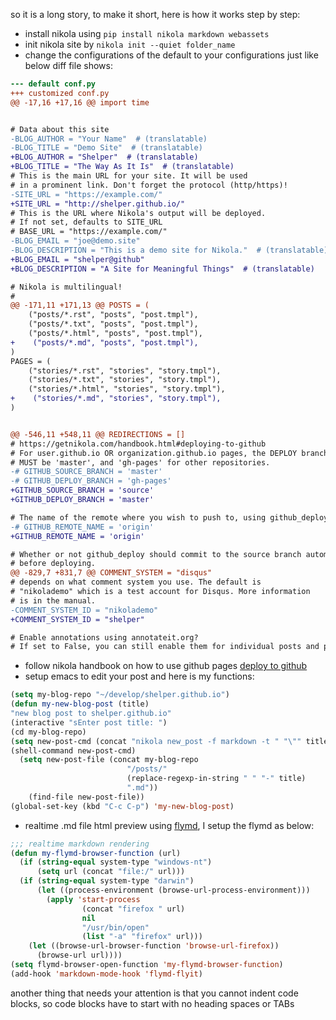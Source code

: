 <!-- 
.. title: using emacs for blog post using nikola and github pages
.. slug: using-emacs-for-blog-post-using-nikola-and-github-pages
.. date: 2016-05-23 16:06:05 UTC
.. tags: emacs
.. category: programming 
.. link: 
.. description: 
.. type: text
-->

so it is a long story, to make it short, here is how it works step by step:

- install nikola using `pip install nikola markdown webassets`
- init nikola site by `nikola init --quiet folder_name`
- change the configurations of the default to your configurations just like below diff file shows:

```diff
--- default conf.py
+++ customized conf.py
@@ -17,16 +17,16 @@ import time


# Data about this site
-BLOG_AUTHOR = "Your Name"  # (translatable)
-BLOG_TITLE = "Demo Site"  # (translatable)
+BLOG_AUTHOR = "Shelper"  # (translatable)
+BLOG_TITLE = "The Way As It Is"  # (translatable)
# This is the main URL for your site. It will be used
# in a prominent link. Don't forget the protocol (http/https)!
-SITE_URL = "https://example.com/"
+SITE_URL = "http://shelper.github.io/"
# This is the URL where Nikola's output will be deployed.
# If not set, defaults to SITE_URL
# BASE_URL = "https://example.com/"
-BLOG_EMAIL = "joe@demo.site"
-BLOG_DESCRIPTION = "This is a demo site for Nikola."  # (translatable)
+BLOG_EMAIL = "shelper@github"
+BLOG_DESCRIPTION = "A Site for Meaningful Things"  # (translatable)

# Nikola is multilingual!
#
@@ -171,11 +171,13 @@ POSTS = (
    ("posts/*.rst", "posts", "post.tmpl"),
    ("posts/*.txt", "posts", "post.tmpl"),
    ("posts/*.html", "posts", "post.tmpl"),
+    ("posts/*.md", "posts", "post.tmpl"),
)
PAGES = (
    ("stories/*.rst", "stories", "story.tmpl"),
    ("stories/*.txt", "stories", "story.tmpl"),
    ("stories/*.html", "stories", "story.tmpl"),
+    ("stories/*.md", "stories", "story.tmpl"),
)


@@ -546,11 +548,11 @@ REDIRECTIONS = []
# https://getnikola.com/handbook.html#deploying-to-github
# For user.github.io OR organization.github.io pages, the DEPLOY branch
# MUST be 'master', and 'gh-pages' for other repositories.
-# GITHUB_SOURCE_BRANCH = 'master'
-# GITHUB_DEPLOY_BRANCH = 'gh-pages'
+GITHUB_SOURCE_BRANCH = 'source'
+GITHUB_DEPLOY_BRANCH = 'master'

# The name of the remote where you wish to push to, using github_deploy.
-# GITHUB_REMOTE_NAME = 'origin'
+GITHUB_REMOTE_NAME = 'origin'

# Whether or not github_deploy should commit to the source branch automatically
# before deploying.
@@ -829,7 +831,7 @@ COMMENT_SYSTEM = "disqus"
# depends on what comment system you use. The default is
# "nikolademo" which is a test account for Disqus. More information
# is in the manual.
-COMMENT_SYSTEM_ID = "nikolademo"
+COMMENT_SYSTEM_ID = "shelper"

# Enable annotations using annotateit.org?
# If set to False, you can still enable them for individual posts and pages
```

- follow nikola handbook on how to use github pages [deploy to github](https://getnikola.com/handbook.html#id44)
- setup emacs to edit your post and here is my functions:

```lisp
(setq my-blog-repo "~/develop/shelper.github.io")
(defun my-new-blog-post (title)
"new blog post to shelper.github.io"
(interactive "sEnter post title: ")
(cd my-blog-repo)
(setq new-post-cmd (concat "nikola new_post -f markdown -t " "\"" title "\""))
(shell-command new-post-cmd)
  (setq new-post-file (concat my-blog-repo 
                          "/posts/"
                          (replace-regexp-in-string " " "-" title)
                          ".md"))
    (find-file new-post-file))
(global-set-key (kbd "C-c C-p") 'my-new-blog-post)
```

- realtime .md file html preview using [flymd](https://github.com/mola-T/flymd), I setup the flymd as below:

```lisp
;;; realtime markdown rendering
(defun my-flymd-browser-function (url)
  (if (string-equal system-type "windows-nt")
      (setq url (concat "file:/" url)))
  (if (string-equal system-type "darwin")
      (let ((process-environment (browse-url-process-environment)))
        (apply 'start-process
                (concat "firefox " url)
                nil
                "/usr/bin/open"
                (list "-a" "firefox" url)))
    (let ((browse-url-browser-function 'browse-url-firefox))
      (browse-url url))))
(setq flymd-browser-open-function 'my-flymd-browser-function)
(add-hook 'markdown-mode-hook 'flymd-flyit)
```

another thing that needs your attention is that you cannot indent code blocks, so code blocks have to start with no heading spaces or TABs

